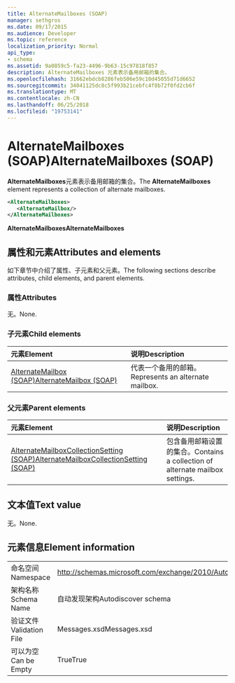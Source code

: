 ```yaml
---
title: AlternateMailboxes (SOAP)
manager: sethgros
ms.date: 09/17/2015
ms.audience: Developer
ms.topic: reference
localization_priority: Normal
api_type:
- schema
ms.assetid: 9a0859c5-fa23-4496-9b63-15c97818f857
description: AlternateMailboxes 元素表示备用邮箱的集合。
ms.openlocfilehash: 31662ebdcb8286feb506e59c10d45055d71d6652
ms.sourcegitcommit: 34041125dc8c5f993b21cebfc4f8b72f0fd2cb6f
ms.translationtype: MT
ms.contentlocale: zh-CN
ms.lasthandoff: 06/25/2018
ms.locfileid: "19753141"
---
```

# <a name="alternatemailboxes-soap"></a><span data-ttu-id="1fe20-103">AlternateMailboxes (SOAP)</span><span class="sxs-lookup"><span data-stu-id="1fe20-103">AlternateMailboxes (SOAP)</span></span>

<span data-ttu-id="1fe20-104">**AlternateMailboxes**元素表示备用邮箱的集合。</span><span class="sxs-lookup"><span data-stu-id="1fe20-104">The **AlternateMailboxes** element represents a collection of alternate mailboxes.</span></span> 
  
```XML
<AlternateMailboxes>
   <AlternateMailbox/>
</AlternateMailboxes>
```

 <span data-ttu-id="1fe20-105">**AlternateMailboxes**</span><span class="sxs-lookup"><span data-stu-id="1fe20-105">**AlternateMailboxes**</span></span>
## <a name="attributes-and-elements"></a><span data-ttu-id="1fe20-106">属性和元素</span><span class="sxs-lookup"><span data-stu-id="1fe20-106">Attributes and elements</span></span>

<span data-ttu-id="1fe20-107">如下章节中介绍了属性、子元素和父元素。</span><span class="sxs-lookup"><span data-stu-id="1fe20-107">The following sections describe attributes, child elements, and parent elements.</span></span>
  
### <a name="attributes"></a><span data-ttu-id="1fe20-108">属性</span><span class="sxs-lookup"><span data-stu-id="1fe20-108">Attributes</span></span>

<span data-ttu-id="1fe20-109">无。</span><span class="sxs-lookup"><span data-stu-id="1fe20-109">None.</span></span>
  
### <a name="child-elements"></a><span data-ttu-id="1fe20-110">子元素</span><span class="sxs-lookup"><span data-stu-id="1fe20-110">Child elements</span></span>

|<span data-ttu-id="1fe20-111">**元素**</span><span class="sxs-lookup"><span data-stu-id="1fe20-111">**Element**</span></span>|<span data-ttu-id="1fe20-112">**说明**</span><span class="sxs-lookup"><span data-stu-id="1fe20-112">**Description**</span></span>|
|:-----|:-----|
|[<span data-ttu-id="1fe20-113">AlternateMailbox (SOAP)</span><span class="sxs-lookup"><span data-stu-id="1fe20-113">AlternateMailbox (SOAP)</span></span>](alternatemailbox-soap.md) <br/> |<span data-ttu-id="1fe20-114">代表一个备用的邮箱。</span><span class="sxs-lookup"><span data-stu-id="1fe20-114">Represents an alternate mailbox.</span></span>  <br/> |
   
### <a name="parent-elements"></a><span data-ttu-id="1fe20-115">父元素</span><span class="sxs-lookup"><span data-stu-id="1fe20-115">Parent elements</span></span>

|<span data-ttu-id="1fe20-116">**元素**</span><span class="sxs-lookup"><span data-stu-id="1fe20-116">**Element**</span></span>|<span data-ttu-id="1fe20-117">**说明**</span><span class="sxs-lookup"><span data-stu-id="1fe20-117">**Description**</span></span>|
|:-----|:-----|
|[<span data-ttu-id="1fe20-118">AlternateMailboxCollectionSetting (SOAP)</span><span class="sxs-lookup"><span data-stu-id="1fe20-118">AlternateMailboxCollectionSetting (SOAP)</span></span>](alternatemailboxcollectionsetting-soap.md) <br/> |<span data-ttu-id="1fe20-119">包含备用邮箱设置的集合。</span><span class="sxs-lookup"><span data-stu-id="1fe20-119">Contains a collection of alternate mailbox settings.</span></span>  <br/> |
   
## <a name="text-value"></a><span data-ttu-id="1fe20-120">文本值</span><span class="sxs-lookup"><span data-stu-id="1fe20-120">Text value</span></span>

<span data-ttu-id="1fe20-121">无。</span><span class="sxs-lookup"><span data-stu-id="1fe20-121">None.</span></span>
  
## <a name="element-information"></a><span data-ttu-id="1fe20-122">元素信息</span><span class="sxs-lookup"><span data-stu-id="1fe20-122">Element information</span></span>

|||
|:-----|:-----|
|<span data-ttu-id="1fe20-123">命名空间</span><span class="sxs-lookup"><span data-stu-id="1fe20-123">Namespace</span></span>  <br/> |http://schemas.microsoft.com/exchange/2010/Autodiscover  <br/> |
|<span data-ttu-id="1fe20-124">架构名称</span><span class="sxs-lookup"><span data-stu-id="1fe20-124">Schema Name</span></span>  <br/> |<span data-ttu-id="1fe20-125">自动发现架构</span><span class="sxs-lookup"><span data-stu-id="1fe20-125">Autodiscover schema</span></span>  <br/> |
|<span data-ttu-id="1fe20-126">验证文件</span><span class="sxs-lookup"><span data-stu-id="1fe20-126">Validation File</span></span>  <br/> |<span data-ttu-id="1fe20-127">Messages.xsd</span><span class="sxs-lookup"><span data-stu-id="1fe20-127">Messages.xsd</span></span>  <br/> |
|<span data-ttu-id="1fe20-128">可以为空</span><span class="sxs-lookup"><span data-stu-id="1fe20-128">Can be Empty</span></span>  <br/> |<span data-ttu-id="1fe20-129">True</span><span class="sxs-lookup"><span data-stu-id="1fe20-129">True</span></span>  <br/> |
   

